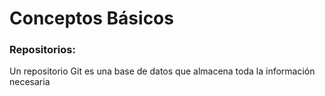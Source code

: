 # Conceptos Básicos

### Repositorios:
Un repositorio Git es una base de datos que almacena toda la información necesaria